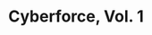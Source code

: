 ---
title: "Cyberforce, Vol. 1"
issue: 1A
issue_nr: 1
full_title: "The Tin Men Of War, Part 1"
subtitle: ""
story_arc: The Tin Men Of War
crossover: ""
variant: A
publisher: Image Comics
creators: 
  - Eric Silvestri
  - Marc Silvestri
  - Scott Williams
release_date: Oct 1992
release_year: 1992
genre:
  - Action
  - Adventure
  - Super-Heroes
format: Comic
pages: 32
signed_by: ""
price: 1.95
---